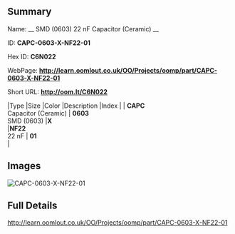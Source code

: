 

## Summary
 
Name: __ SMD (0603) 22 nF Capacitor (Ceramic) __

ID: __CAPC-0603-X-NF22-01__

Hex ID: __C6N022__

WebPage: __http://learn.oomlout.co.uk/OO/Projects/oomp/part/CAPC-0603-X-NF22-01__

Short URL: __http://oom.lt/C6N022__


|Type   |Size   |Color   |Description   |Index   |
| __CAPC__ <br>Capacitor (Ceramic)  | __0603__<br>SMD (0603)   |__X__<br>    |__NF22__<br>22 nF    | __01__<br>  |


## Images
![CAPC-0603-X-NF22-01](http://oomlout.com/oomp-gen/parts/CAPC-0603-X-NF22-01/CAPC-0603-X-NF22-01_420.jpg)

## Full Details

 http://learn.oomlout.co.uk/OO/Projects/oomp/part/CAPC-0603-X-NF22-01


